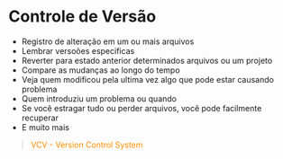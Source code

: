 # Controle de Versão

- Registro de alteração em um ou mais arquivos
- Lembrar versoões especificas
- Reverter para estado anterior determinados arquivos ou um projeto
- Compare as mudanças ao longo do tempo
- Veja quem modificou pela ultima vez algo que pode estar causando problema
- Quem introduziu um problema ou quando
- Se você estragar tudo ou perder arquivos, você pode facilmente recuperar
- E muito mais

> <span style="color:#FF8E00">VCV - Version Control System </span>
